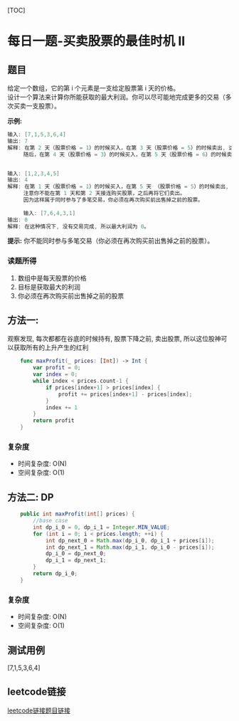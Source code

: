 [TOC]

# 每日一题-买卖股票的最佳时机 II

## 题目
给定一个数组，它的第 i 个元素是一支给定股票第 i 天的价格。  
设计一个算法来计算你所能获取的最大利润。你可以尽可能地完成更多的交易（多次买卖一支股票）。  

**示例:**  
```java
输入: [7,1,5,3,6,4]
输出: 7
解释: 在第 2 天（股票价格 = 1）的时候买入，在第 3 天（股票价格 = 5）的时候卖出, 这笔交易所能获得利润 = 5-1 = 4 。
     随后，在第 4 天（股票价格 = 3）的时候买入，在第 5 天（股票价格 = 6）的时候卖出, 这笔交易所能获得利润 = 6-3 = 3 。


输入: [1,2,3,4,5]
输出: 4
解释: 在第 1 天（股票价格 = 1）的时候买入，在第 5 天 （股票价格 = 5）的时候卖出, 这笔交易所能获得利润 = 5-1 = 4 。
     注意你不能在第 1 天和第 2 天接连购买股票，之后再将它们卖出。
     因为这样属于同时参与了多笔交易，你必须在再次购买前出售掉之前的股票。
     
     输入: [7,6,4,3,1]
输出: 0
解释: 在这种情况下, 没有交易完成, 所以最大利润为 0。
```

**提示:**
你不能同时参与多笔交易（你必须在再次购买前出售掉之前的股票）。
### 读题所得
1. 数组中是每天股票的价格
2. 目标是获取最大的利润
3. 你必须在再次购买前出售掉之前的股票

## 方法一:
观察发现, 每次都都在谷底的时候持有, 股票下降之前, 卖出股票, 所以这位股神可以获取所有的上升产生的红利
```swift
    func maxProfit(_ prices: [Int]) -> Int {
        var profit = 0;
        var index = 0;
        while index < prices.count-1 {
            if prices[index+1] > prices[index] {
                profit += prices[index+1] - prices[index];
            }
            index += 1
        }
        return profit
    }
```
### 复杂度
* 时间复杂度: O(N)
* 空间复杂度: O(1)

## 方法二: DP
```java
    public int maxProfit(int[] prices) {
        //base case
        int dp_i_0 = 0, dp_i_1 = Integer.MIN_VALUE; 
        for (int i = 0; i < prices.length; ++i) {
            int dp_next_0 = Math.max(dp_i_0, dp_i_1 + prices[i]);
            int dp_next_1 = Math.max(dp_i_1, dp_i_0 - prices[i]);
            dp_i_0 = dp_next_0;
            dp_i_1 = dp_next_1;
        }
        return dp_i_0;
    }
```
### 复杂度
* 时间复杂度: O(N)
* 空间复杂度: O(1)

## 测试用例
[7,1,5,3,6,4]  

## leetcode链接
[leetcode链接题目链接](https://leetcode-cn.com/problems/best-time-to-buy-and-sell-stock-ii/) 